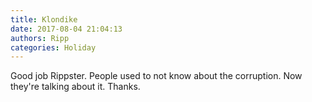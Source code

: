 ```yaml
---
title: Klondike
date: 2017-08-04 21:04:13
authors: Ripp
categories: Holiday
---
```


 Good job Rippster. People used to not know about the corruption. Now they're talking about it. Thanks.